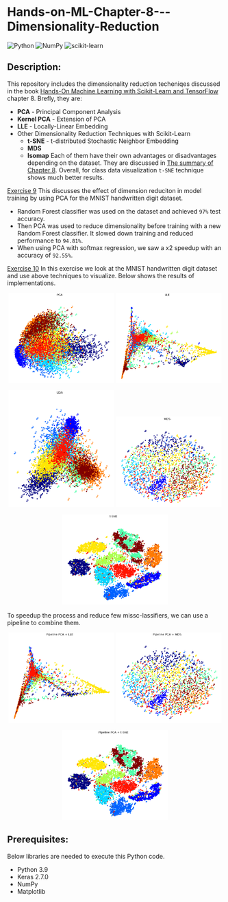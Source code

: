 # Hands-on-ML-Chapter-8---Dimensionality-Reduction

![Python](https://img.shields.io/badge/python-3670A0?style=for-the-badge&logo=python&logoColor=ffdd54)
![NumPy](https://img.shields.io/badge/numpy-%23013243.svg?style=for-the-badge&logo=numpy&logoColor=white)
![scikit-learn](https://img.shields.io/badge/scikit--learn-%23F7931E.svg?style=for-the-badge&logo=scikit-learn&logoColor=white)

## Description:
This repository includes the dimensionality reduction techeniqes discussed in the book [Hands-On Machine Learning with Scikit-Learn and TensorFlow](https://www.knowledgeisle.com/wp-content/uploads/2019/12/2-Aur%C3%A9lien-G%C3%A9ron-Hands-On-Machine-Learning-with-Scikit-Learn-Keras-and-Tensorflow_-Concepts-Tools-and-Techniques-to-Build-Intelligent-Systems-O%E2%80%99Reilly-Media-2019.pdf) chapter 8. Brefly, they are:
- **PCA** - Principal Component Analysis
- **Kernel PCA** - Extension of PCA
- **LLE** - Locally-Linear Embedding
- Other Dimensionality Reduction Techniques with Scikit-Learn
    - **t-SNE** - t-distributed Stochastic Neighbor Embedding
    - **MDS**
    - **Isomap**
Each of them have their own advantages or disadvantages depending on the dataset. They are discussed in [The summary of Chapter 8](https://github.com/buddhika159/Hands-on-ML-Chapter-8---Dimensionality-Reduction/blob/d5e413bc21ac61e87c9f6d14838ca68c8bb9f60d/Dimensionality%20Reduction%20Techniques%20Comparison.ipynb). Overall, for class data visualization `t-SNE` technique shows much better results. 


[Exercise 9](https://github.com/buddhika159/Hands-on-ML-Chapter-8---Dimensionality-Reduction/blob/4d6a0af9781cd8aca0837c3195442fdbd128b3ec/Exercise%209%20Effect%20of%20using%20PCA%20in%20model%20training.ipynb) 
This discusses the effect of dimension reduciton in model training by using PCA for the MNIST handwritten digit dataset.
- Random Forest classifier was used on the dataset and achieved `97%` test accuracy.
- Then PCA was used to reduce dimensionality before training with a new Random Forest classifier. It slowed down training and reduced performance to `94.81%`.
- When using PCA with softmax regression, we saw a x2 speedup with an accuracy of `92.55%`.


[Exercise 10](https://github.com/buddhika159/Hands-on-ML-Chapter-8---Dimensionality-Reduction/blob/4d6a0af9781cd8aca0837c3195442fdbd128b3ec/Exercise%2010%20PCA+t-SNE%20to%20reduce%20the%20MNIST%20dataset.ipynb)
In this exercise we look at the MNIST handwritten digit dataset and use above techniques to visualize. Below shows the results of implementations. 

<p align="middle">
  <img src="images/MNIST PCA.png" width="49%" />
  <img src="images/MNIST LLE.png" width="49%" /> 
</p>

<p align="middle">
  <img src="images/MNIST LDA.png" width="49%" />
  <img src="images/MNIST MDS.png" width="49%" /> 
</p>

<p align="middle">
  <img src="images/MNIST t-SNE.png" width="49%" />
</p>

To speedup the process and reduce few missc-lassifiers, we can use a pipeline to combine them.

<p align="middle">
  <img src="images/MNIST Pipeline PCA + LLE.png" width="49%" />
  <img src="images/MNIST Pipeline PCA + MDS.png" width="49%" /> 
</p>

<p align="middle">
  <img src="images/MNIST Pipeline PCA + t-SNE.png" width="49%" />
</p>



## Prerequisites:
Below libraries are needed to execute this Python code.
- Python 3.9
- Keras 2.7.0
- NumPy
- Matplotlib



